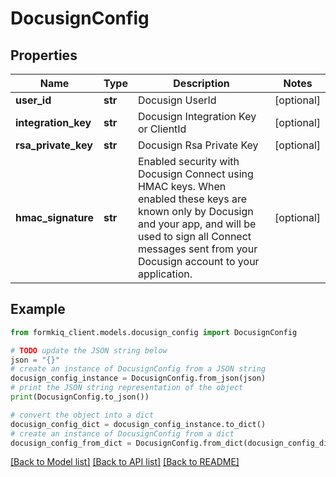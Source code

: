 # DocusignConfig


## Properties

Name | Type | Description | Notes
------------ | ------------- | ------------- | -------------
**user_id** | **str** | Docusign UserId | [optional] 
**integration_key** | **str** | Docusign Integration Key or ClientId | [optional] 
**rsa_private_key** | **str** | Docusign Rsa Private Key | [optional] 
**hmac_signature** | **str** | Enabled security with Docusign Connect using HMAC keys. When enabled these keys are known only by Docusign and your app, and will be used to sign all Connect messages sent from your Docusign account to your application. | [optional] 

## Example

```python
from formkiq_client.models.docusign_config import DocusignConfig

# TODO update the JSON string below
json = "{}"
# create an instance of DocusignConfig from a JSON string
docusign_config_instance = DocusignConfig.from_json(json)
# print the JSON string representation of the object
print(DocusignConfig.to_json())

# convert the object into a dict
docusign_config_dict = docusign_config_instance.to_dict()
# create an instance of DocusignConfig from a dict
docusign_config_from_dict = DocusignConfig.from_dict(docusign_config_dict)
```
[[Back to Model list]](../README.md#documentation-for-models) [[Back to API list]](../README.md#documentation-for-api-endpoints) [[Back to README]](../README.md)


